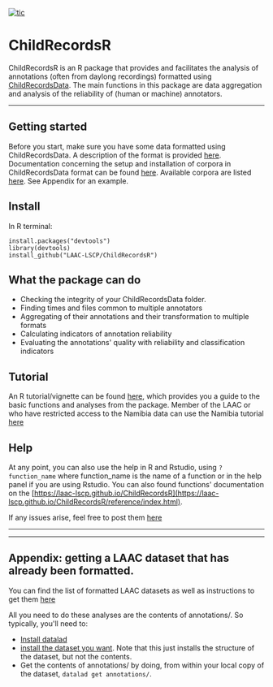 
[![tic](https://github.com/LAAC-LSCP/ChildRecordsR/workflows/tic/badge.svg?branch=master)](https://github.com/LAAC-LSCP/ChildRecordsR/actions)


# ChildRecordsR

ChildRecordsR is an R package that provides and facilitates the analysis of annotations (often from daylong recordings) formatted using [ChildRecordsData](https://github.com/LAAC-LSCP/ChildRecordsData). The main functions in this package are data aggregation and analysis of the reliability of (human or machine) annotators. 

---

## Getting started

Before you start, make sure you have some data formatted using ChildRecordsData. A description of the format is provided [here](https://laac-lscp.github.io/ChildRecordsData/FORMATTING.html). 
Documentation concerning the setup and installation of corpora in ChildRecordsData format can be found [here](https://laac-lscp.github.io/ChildRecordsData/#installation). Available corpora are listed [here](https://laac-lscp.github.io/ChildRecordsData/EXTANT.html). See Appendix for an example.

## Install

In R terminal: 

``` 
install.packages("devtools")
library(devtools)
install_github("LAAC-LSCP/ChildRecordsR")
```

## What the package can do 

 - Checking the integrity of your ChildRecordsData folder.
 - Finding times and files common to multiple annotators
 - Aggregating of their annotations and their transformation to multiple formats 
 - Calculating indicators of annotation reliability 
 - Evaluating the annotations' quality with reliability and classification indicators

## Tutorial 

An R tutorial/vignette can be found [here](https://laac-lscp.github.io/ChildRecordsR/articles/Vandam_tutorial.html), which provides you a guide to the basic functions and analyses from the package.
Member of the LAAC or who have restricted access to the Namibia data can use the Namibia tutorial [here](https://laac-lscp.github.io/ChildRecordsR/articles/Namibia_tutorial.html)


## Help
At any point, you can also use the help in R and Rstudio, using `?function_name` where function_name is the name of a function or in the help panel if you are using Rstudio. You can also found functions' documentation on the [https://laac-lscp.github.io/ChildRecordsR](https://laac-lscp.github.io/ChildRecordsR/reference/index.html).

If any issues arise, feel free to post them [here](https://github.com/LAAC-LSCP/ChildRecordsData/issues)

-----

---

## Appendix: getting a LAAC dataset that has already been formatted.
 
You can find the list of formatted LAAC datasets as well as instructions to get them [here](https://github.com/LAAC-LSCP/ChildRecordsData/blob/f314c7a536ba48422bf42ce0161ef1a2c55106e2/docs/templates/PROJECTS.md#list-of-available-projects)

All you need to do these analyses are the contents of annotations/. So typically, you'll need to:

- [Install datalad](https://github.com/LAAC-LSCP/ChildRecordsData/blob/f314c7a536ba48422bf42ce0161ef1a2c55106e2/docs/templates/PROJECTS.md#installing-datalad)
- [install the dataset you want](https://github.com/LAAC-LSCP/ChildRecordsData/blob/f314c7a536ba48422bf42ce0161ef1a2c55106e2/docs/templates/PROJECTS.md#installing-a-dataset). Note that this just installs the structure of the dataset, but not the contents.
- Get the contents of annotations/ by doing, from within your local copy of the dataset, `datalad get annotations/`.


